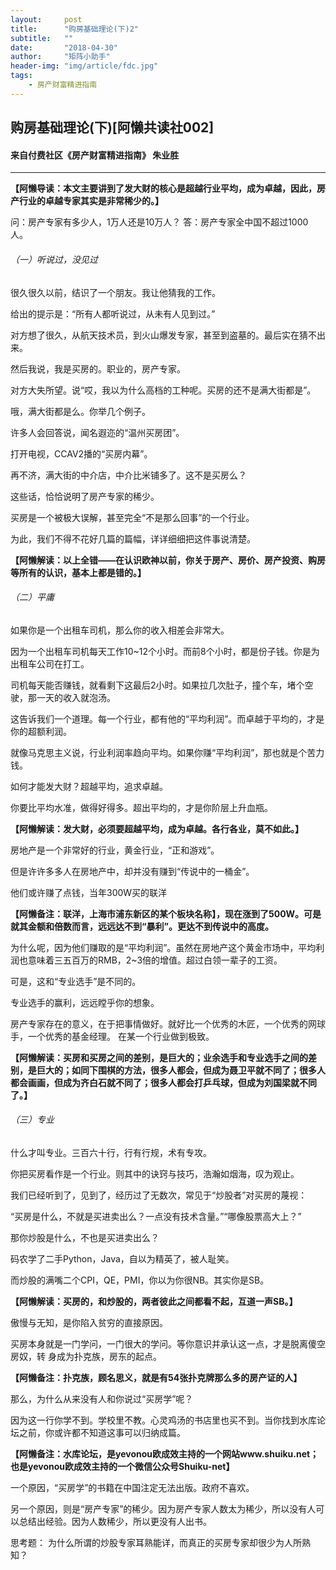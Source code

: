 ```yaml
---
layout:     post
title:      "购房基础理论(下)2"
subtitle:   ""
date:       "2018-04-30"
author:     "矩阵小助手"
header-img: "img/article/fdc.jpg"
tags:
    - 房产财富精进指南
---
```

## 购房基础理论(下)[阿懒共读社002]
#### 来自付费社区《房产财富精进指南》 朱业胜

-------

**【阿懒导读：本文主要讲到了发大财的核心是超越行业平均，成为卓越，因此，房产行业的卓越专家其实是非常稀少的。】**

问：房产专家有多少人，1万人还是10万人？ 答：房产专家全中国不超过1000人。

###### （一）听说过，没见过
很久很久以前，结识了一个朋友。我让他猜我的工作。

给出的提示是：“所有人都听说过，从未有人见到过。”

对方想了很久，从航天技术员，到火山爆发专家，甚至到盗墓的。最后实在猜不出来。

然后我说，我是买房的。职业的，房产专家。

对方大失所望。说“哎，我以为什么高档的工种呢。买房的还不是满大街都是”。

哦，满大街都是么。你举几个例子。

许多人会回答说，闻名遐迩的“温州买房团”。

打开电视，CCAV2播的“买房内幕”。

再不济，满大街的中介店，中介比米铺多了。这不是买房么？

这些话，恰恰说明了房产专家的稀少。

买房是一个被极大误解，甚至完全“不是那么回事”的一个行业。

为此，我们不得不花好几篇的篇幅，详详细细把这件事说清楚。

**【阿懒解读：以上全错——在认识欧神以前，你关于房产、房价、房产投资、购房等所有的认识，基本上都是错的。】**

###### （二）平庸
如果你是一个出租车司机，那么你的收入相差会非常大。

因为一个出租车司机每天工作10~12个小时。而前8个小时，都是份子钱。你是为出租车公司在打工。

司机每天能否赚钱，就看剩下这最后2小时。如果拉几次肚子，撞个车，堵个空驶，那一天的收入就泡汤。

这告诉我们一个道理。每一个行业，都有他的“平均利润”。而卓越于平均的，才是你的超额利润。

就像马克思主义说，行业利润率趋向平均。如果你赚“平均利润”，那也就是个苦力钱。

如何才能发大财？超越平均，追求卓越。

你要比平均水准，做得好得多。超出平均的，才是你阶层上升血瓶。

**【阿懒解读：发大财，必须要超越平均，成为卓越。各行各业，莫不如此。】**

房地产是一个非常好的行业，黄金行业，“正和游戏”。

但是许许多多人在房地产中，却并没有赚到“传说中的一桶金”。

他们或许赚了点钱，当年300W买的联洋

**【阿懒备注：联洋，上海市浦东新区的某个板块名称】，现在涨到了500W。可是就其金额和倍数而言，远远达不到“暴利”。更达不到传说中的高度。**

为什么呢，因为他们赚取的是“平均利润”。虽然在房地产这个黄金市场中，平均利润也意味着三五百万的RMB，2~3倍的增值。超过白领一辈子的工资。

可是，这和“专业选手”是不同的。

专业选手的赢利，远远瞠乎你的想象。

房产专家存在的意义，在于把事情做好。就好比一个优秀的木匠，一个优秀的网球手，一个优秀的基金经理。
在某一个行业做到极致。

**【阿懒解读：买房和买房之间的差别，是巨大的；业余选手和专业选手之间的差别，是巨大的；如同下围棋的方法，很多人都会，但成为聂卫平就不同了；很多人都会画画，但成为齐白石就不同了；很多人都会打乒乓球，但成为刘国梁就不同了。】**

###### （三）专业
什么才叫专业。三百六十行，行有行规，术有专攻。

你把买房看作是一个行业。则其中的诀窍与技巧，浩瀚如烟海，叹为观止。

我们已经听到了，见到了，经历过了无数次，常见于“炒股者”对买房的蔑视：

“买房是什么，不就是买进卖出么？一点没有技术含量。”“哪像股票高大上？”

那你炒股是什么，不也是买进卖出么？

码农学了二手Python，Java，自以为精英了，被人耻笑。

而炒股的满嘴二个CPI，QE，PMI，你以为你很NB。其实你是SB。

**【阿懒解读：买房的，和炒股的，两者彼此之间都看不起，互道一声SB。】**

傲慢与无知，是你陷入贫穷的直接原因。

买房本身就是一门学问，一门很大的学问。等你意识并承认这一点，才是脱离傻空房奴，转 身成为扑克族，房东的起点。

**【阿懒备注：扑克族，顾名思义，就是有54张扑克牌那么多的房产证的人】**

那么，为什么从来没有人和你说过“买房学”呢？

因为这一行你学不到。学校里不教。心灵鸡汤的书店里也买不到。当你找到水库论坛之前，你或许都不知道这事可以归纳成篇。

**【阿懒备注：水库论坛，是yevonou欧成效主持的一个网站www.shuiku.net；也是yevonou欧成效主持的一个微信公众号Shuiku-net】**

一个原因，“买房学”的书籍在中国注定无法出版。政府不喜欢。

另一个原因，则是“房产专家”的稀少。因为房产专家人数太为稀少，所以没有人可以总结出经验。因为人数稀少，所以更没有人出书。

思考题：
为什么所谓的炒股专家耳熟能详，而真正的买房专家却很少为人所熟知？

